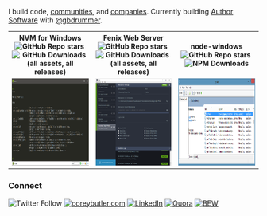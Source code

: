 I build code, [communities](https://edgeatx.org), and [companies](https://linkedin.com/in/coreyabutler). Currently building [Author Software](https://linkedin.com/company/authorsoftware) with [@gbdrummer](https://github.com/gbdrummer).

<!--
I currently work with  building the infrastructure for these ventures:
- [Author Software](https://github.com/author) (software firm, built [Fenix Web Server](https://preview.fenixwebserver.com))
- [Metadoc.io](https://metadoc.io) (Tech Documentation Platform)
- [Butler Logic](https://butlerlogic.com) (Research & Development)
-->

<table>
  <tr>
    <th>NVM for Windows<br/><img alt="GitHub Repo stars" src="https://img.shields.io/github/stars/coreybutler/nvm-windows?style=social">&nbsp;<img alt="GitHub Downloads (all assets, all releases)" src="https://img.shields.io/github/downloads/coreybutler/nvm-windows/total?logoColor=blue"></th>
    <th>Fenix Web Server<br/><img alt="GitHub Repo stars" src="https://img.shields.io/github/stars/coreybutler/fenix?style=social">&nbsp;<img alt="GitHub Downloads (all assets, all releases)" src="https://img.shields.io/github/downloads/coreybutler/fenix/total?logoColor=blue"></th>
    <th>node-windows<br/><img alt="GitHub Repo stars" src="https://img.shields.io/github/stars/coreybutler/node-windows?style=social">&nbsp;<img alt="NPM Downloads" src="https://img.shields.io/npm/d18m/node-windows?color=red">
</th>
  </tr>
  <tr>
    <!--<td><a href="https://github.com/metadoc" target="_blank"><img src="https://github.com/coreybutler/coreybutler/raw/master/metadoc.png" height="175px"/></a></td>-->
    <td><a href="https://github.com/coreybutler/nvm-windows" target="_blank"><img src="https://github.com/coreybutler/coreybutler/raw/master/nvm4w.png" height="175px"/></a></td>
    <td align="center" width="33%"><a href="https://preview.fenixwebserver.com" target="_blank"><img src="https://github.com/coreybutler/coreybutler/raw/master/fenix.png" height="175px"/></a></td>
    <td><a href="https://github.com/coreybutler/node-windows" target="_blank"><img src="https://github.com/coreybutler/coreybutler/raw/master/node-windows.png" height="175px"/></a></td>
  </tr>
  <!--<tr>
    <th>Shell</th>
    <th>blah</th>th>
    <th>NGN</th>
  </tr>
  <tr>
    <td><a href="https://github.com/author/shell" target="_blank"><img src="https://github.com/coreybutler/coreybutler/raw/master/cli.jpeg" height="175px"/></a></td>
    <td><a href="https://github.com/coreybutler/node-windows" target="_blank"><img src="https://github.com/coreybutler/coreybutler/raw/master/node-windows.png" height="175px"/></a></td>
    <td><a href="https://github.com/ngnjs" target="_blank"><img src="https://github.com/coreybutler/coreybutler/raw/master/NGN.png" height="175px"/></a></td>
  </tr>-->
</table>

### Connect
![Twitter Follow](https://img.shields.io/twitter/follow/goldglovecb?label=%40goldglovecb) [![coreybutler.com](https://img.shields.io/badge/coreybutler.com-white?logo=bluesky&logoColor=1083FE)](https://bsky.app/profile/coreybutler.com) [![LinkedIn](https://img.shields.io/badge/Follow%20Me--1?logo=linkedin&style=social)]([https://edgeatx.org](https://www.linkedin.com/in/coreyabutler)) [![Quora](https://img.shields.io/badge/Top%20Writer-red?logo=quora&style=social)](https://www.quora.com/profile/Corey-Butler) [![BEW](https://img.shields.io/badge/Bleeding%20Edge%20Web-Co--organizer-1?logo=meetup&style=social)](https://edgeatx.org)


<!--
**coreybutler/coreybutler** is a ✨ _special_ ✨ repository because its `README.md` (this file) appears on your GitHub profile.

Here are some ideas to get you started:

- 🔭 I’m currently working on ...
- 🌱 I’m currently learning ...
- 👯 I’m looking to collaborate on ...
- 🤔 I’m looking for help with ...
- 💬 Ask me about ...
- 📫 How to reach me: ...
- 😄 Pronouns: ...
- ⚡ Fun fact: ...
-->
